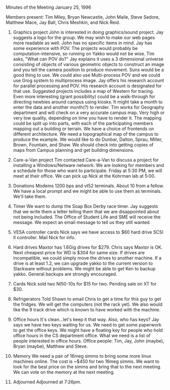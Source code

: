 Minutes of the Meeting January 25, 1996 </p><p>
Members present: Tim Miley, Bryan Newcastle, John Maile, Steve Sedore, Matthew Mace, Jay Ball, Chris Meshkin, and Nick Reid. </p><p>
1) Graphics project    John is interested in doing graphics/sound project.  Jay suggests a logo for the group.  We may wish to make our web pages more readable as well.  John has no specific items in mind.  Jay has some experience with POV.      The projects would probably be computation-intensive, so running on Yakko would not be wise.  Tim asks, "What can POV do?"  Jay explains it uses a 3 dimensional universe consisting of objects of various geometric objects to construct an image and you tell the camera position to produce movement.    Suns would be a good thing to use.  We could also use Multi-process POV and we could use Grog system to multiprocess image.    Jay offers his research account for parallel processing and POV.  His research account is designated for that use.    Suggested projects includes a map of Western for tracing.  Even more interesting (grant possibility) could be a walk-through for directing newbies around campus using kiosks.    It might take a month to enter the data and another month(?) to render.    Tim works for Geography department and will check on a very accurate campus map.  Very high or very low quality, depending on time you have to render it.    The mapping could be split up into parts, with each of the participating members mapping out a building or terrain.  We have a choice of frontends on different architecture.    We need a topographical map of the campus to produce the example.    We would like to do Dunbar, Dalton, Sprau, Miller, Brown, Fountain, and Shaw.  We should check into getting copies of maps from Campus planning and get building dimensions. </p><p>
2) Care-a-Van project    Tim contacted Care-a-Van to discuss a project for installing a Windows/Netware network.  We are looking for members and a schedule for those who want to participate.  Friday at 5:30 PM, we will meet at their office.  We can pick up Nick at the Kohrman lab at 5:00. </p><p>
3) Donations    Modems 1200 bps and vt52 terminals.  About 10 from a fellow.  We have a local prompt and we might be able to use them as terminals.  We'll take them. </p><p>
4) Timer    We want to dump the Soap Box Derby race timer.  Jay suggests that we write them a letter telling them that we are disappointed about not being included. The Office of Student Life and SME will receive the message.  We expect an email message to tell us they still wanted. </p><p>
5) VESA controller cards    Nick says we have access to $60 hard drive SCSI II controller.  Mail Nick for info. </p><p>
6) Hard drives    Maxtor has 1.6Gig drives for $279.  Chris says Maxtor is OK.  Next cheapest price for WD is $304 for same size.  If drives are incompatible, we could simply move the drives to another machine.  If a drive is at least 1.2, we can upgrade yakko to the current version to Slackware without problems.  We might be able to get Ken to backup yakko.  General backups are strongly encouraged. </p><p>
7) Cards    Nick sold two NI50-10s for $15 for two.  Pending sale on XT for $30. </p><p>
8) Refrigerators    Told Shawn to email Chris to get a time for this guy to get the fridges.  We will get the computers (not the rack yet).  We also would like the 9 track drive which is known to have worked with the machine.   </p><p>
9) Office hours    It's clean...let's keep it that way.  Also, who has keys?  Jay says we have two keys waiting for us.  We need to get some paperwork to get the office keys. We might have a floating key for people who hold office hours in the CS department office.  What we need is a list of people interested in office hours.  Office people: Tim, Jay, John (maybe), Bryan (maybe), Matthew and Steve. </p><p>
10) Memory    We need a pair of 16meg simms to bring some more linux machines online.  The cost is ~$450 for two 16meg simms.  We want to look for the best price on the simms and bring that to the next meeting.  We can vote on the memory at the next meeting. </p><p>
11) Adjourned    Adjourned at 7:26pm. </p><p>
    </p>
